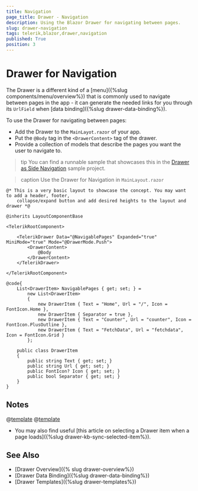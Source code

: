 ```yaml
---
title: Navigation
page_title: Drawer - Navigation
description: Using the Blazor Drawer for navigating between pages.
slug: drawer-navigation
tags: telerik,blazor,drawer,navigation
published: True
position: 3
---
```


# Drawer for Navigation

The Drawer is a different kind of a [menu]({%slug components/menu/overview%}) that is commonly used to navigate between pages in the app - it can generate the needed links for you through its `UrlField` when [data binding]({%slug drawer-data-binding%}).

To use the Drawer for navigating between pages:

* Add the Drawer to the `MainLayot.razor` of your app.
* Put the `@Body` tag in the `<DrawerContent>` tag of the drawer.
* Provide a collection of models that describe the pages you want the user to navigate to.

>tip You can find a runnable sample that showcases this in the [Drawer as Side Navigation](https://github.com/telerik/blazor-ui/tree/master/drawer/sidenav) sample project.

>caption Use the Drawer for Navigation in `MainLayout.razor`

<div class="skip-repl"></div>

````CSHTML
@* This is a very basic layout to showcase the concept. You may want to add a header, footer, 
    collapse/expand button and add desired heights to the layout and drawer *@

@inherits LayoutComponentBase

<TelerikRootComponent>

    <TelerikDrawer Data="@NavigablePages" Expanded="true" MiniMode="true" Mode="@DrawerMode.Push">
        <DrawerContent>
            @Body
        </DrawerContent>
    </TelerikDrawer>

</TelerikRootComponent>

@code{ 
    List<DrawerItem> NavigablePages { get; set; } =
        new List<DrawerItem>
        {
            new DrawerItem { Text = "Home", Url = "/", Icon = FontIcon.Home },
            new DrawerItem { Separator = true },
            new DrawerItem { Text = "Counter", Url = "counter", Icon = FontIcon.PlusOutline },
            new DrawerItem { Text = "FetchData", Url = "fetchdata", Icon = FontIcon.Grid }
        };

    public class DrawerItem
    {
        public string Text { get; set; }
        public string Url { get; set; }
        public FontIcon? Icon { get; set; }
        public bool Separator { get; set; }
    }
}
````


## Notes

@[template](/_contentTemplates/common/navigation-components.md#navman-used)
@[template](/_contentTemplates/common/navigation-components.md#double-navigation)

* You may also find useful [this article on selecting a Drawer item when a page loads]({%slug drawer-kb-sync-selected-item%}).

## See Also

* [Drawer Overview]({% slug drawer-overview%})
* [Drawer Data Binding]({%slug drawer-data-binding%})
* [Drawer Templates]({%slug drawer-templates%})
